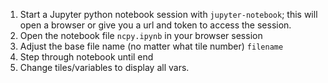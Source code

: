 1. Start a Jupyter python notebook session with `jupyter-notebook`; this will open a browser or give 
   you a url and token to access the session.
2. Open the notebook file `ncpy.ipynb` in your browser session
3. Adjust the base file name (no matter what tile number) `filename` 
4. Step through notebook until end
5. Change tiles/variables to display all vars. 
